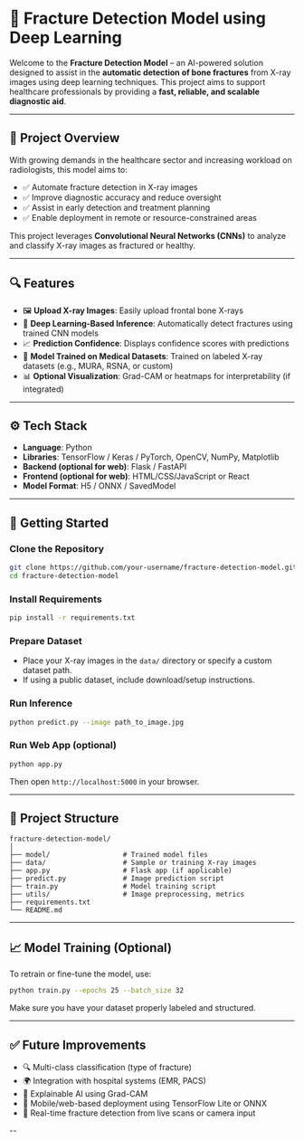 # 🦴 Fracture Detection Model using Deep Learning

Welcome to the **Fracture Detection Model** – an AI-powered solution designed to assist in the **automatic detection of bone fractures** from X-ray images using deep learning techniques. This project aims to support healthcare professionals by providing a **fast, reliable, and scalable diagnostic aid**.

---

## 🧠 Project Overview

With growing demands in the healthcare sector and increasing workload on radiologists,  this model aims to:

* ✅ Automate fracture detection in X-ray images
* ✅ Improve diagnostic accuracy and reduce oversight
* ✅ Assist in early detection and treatment planning
* ✅ Enable deployment in remote or resource-constrained areas

This project leverages **Convolutional Neural Networks (CNNs)** to analyze and classify X-ray images as fractured or healthy.

---

## 🔍 Features

* 🖼️ **Upload X-ray Images**: Easily upload frontal bone X-rays
* 🧠 **Deep Learning-Based Inference**: Automatically detect fractures using trained CNN models
* 📈 **Prediction Confidence**: Displays confidence scores with predictions
* 💾 **Model Trained on Medical Datasets**: Trained on labeled X-ray datasets (e.g., MURA, RSNA, or custom)
* 📊 **Optional Visualization**: Grad-CAM or heatmaps for interpretability (if integrated)

---

## ⚙️ Tech Stack

* **Language**: Python
* **Libraries**: TensorFlow / Keras / PyTorch, OpenCV, NumPy, Matplotlib
* **Backend (optional for web)**: Flask / FastAPI
* **Frontend (optional for web)**: HTML/CSS/JavaScript or React
* **Model Format**: H5 / ONNX / SavedModel

---

## 🚀 Getting Started

### Clone the Repository

```bash
git clone https://github.com/your-username/fracture-detection-model.git
cd fracture-detection-model
```

### Install Requirements

```bash
pip install -r requirements.txt
```

### Prepare Dataset

* Place your X-ray images in the `data/` directory or specify a custom dataset path.
* If using a public dataset, include download/setup instructions.

### Run Inference

```bash
python predict.py --image path_to_image.jpg
```

### Run Web App (optional)

```bash
python app.py
```

Then open `http://localhost:5000` in your browser.

---

## 📁 Project Structure

```
fracture-detection-model/
│
├── model/                  # Trained model files
├── data/                   # Sample or training X-ray images
├── app.py                  # Flask app (if applicable)
├── predict.py              # Image prediction script
├── train.py                # Model training script
├── utils/                  # Image preprocessing, metrics
├── requirements.txt
└── README.md
```

---

## 📈 Model Training (Optional)

To retrain or fine-tune the model, use:

```bash
python train.py --epochs 25 --batch_size 32
```

Make sure you have your dataset properly labeled and structured.

---

## ✅ Future Improvements

* 🔍 Multi-class classification (type of fracture)
* 🌍 Integration with hospital systems (EMR, PACS)
* 🧠 Explainable AI using Grad-CAM
* 📱 Mobile/web-based deployment using TensorFlow Lite or ONNX
* 🧪 Real-time fracture detection from live scans or camera input

--


